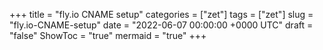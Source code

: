 +++
title = "fly.io CNAME setup"
categories = ["zet"]
tags = ["zet"]
slug = "fly.io-CNAME-setup"
date = "2022-06-07 00:00:00 +0000 UTC"
draft = "false"
ShowToc = "true"
mermaid = "true"
+++

